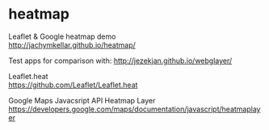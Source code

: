 # heatmap
Leaflet & Google heatmap demo  
http://jachymkellar.github.io/heatmap/

Test apps for comparison with: http://jezekjan.github.io/webglayer/

Leaflet.heat  
https://github.com/Leaflet/Leaflet.heat

Google Maps Javacsript API Heatmap Layer  
https://developers.google.com/maps/documentation/javascript/heatmaplayer

